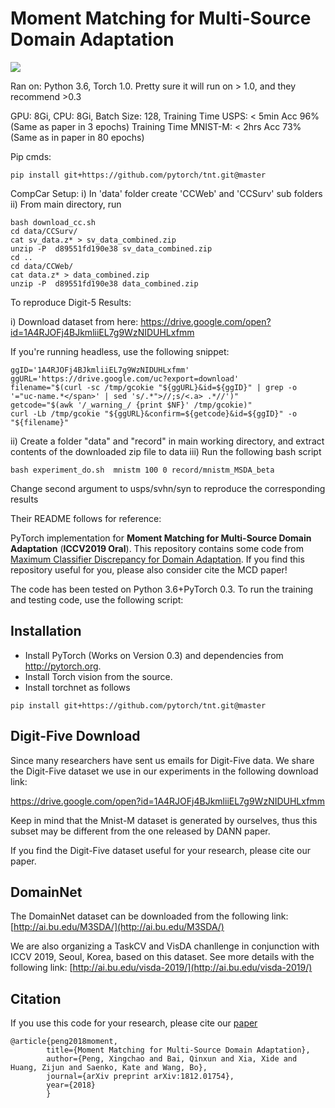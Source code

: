 # Moment Matching for Multi-Source Domain Adaptation
<img src='https://github.com/VisionLearningGroup/VisionLearningGroup.github.io/blob/master/M3SDA/imgs/overview.png'>

Ran on:
Python 3.6, Torch 1.0. Pretty sure it will run on > 1.0, and they recommend >0.3

GPU: 8Gi, CPU: 8Gi, Batch Size: 128, 
    Training Time USPS: < 5min Acc 96% (Same as paper in 3 epochs) 
    Training Time MNIST-M: < 2hrs Acc 73% (Same as in paper in 80 epochs)
     

Pip cmds:
    
    pip install git+https://github.com/pytorch/tnt.git@master

CompCar Setup:
i) In 'data' folder create 'CCWeb' and 'CCSurv' sub folders
ii) From main directory, run 
```
bash download_cc.sh
cd data/CCSurv/
cat sv_data.z* > sv_data_combined.zip
unzip -P  d89551fd190e38 sv_data_combined.zip
cd ..
cd data/CCWeb/
cat data.z* > data_combined.zip
unzip -P  d89551fd190e38 data_combined.zip
```




To reproduce Digit-5 Results:

i) Download dataset from here: https://drive.google.com/open?id=1A4RJOFj4BJkmliiEL7g9WzNIDUHLxfmm

If you're running headless, use the following snippet: 

    ggID='1A4RJOFj4BJkmliiEL7g9WzNIDUHLxfmm'  
    ggURL='https://drive.google.com/uc?export=download'  
    filename="$(curl -sc /tmp/gcokie "${ggURL}&id=${ggID}" | grep -o '="uc-name.*</span>' | sed 's/.*">//;s/<.a> .*//')"  
    getcode="$(awk '/_warning_/ {print $NF}' /tmp/gcokie)"  
    curl -Lb /tmp/gcokie "${ggURL}&confirm=${getcode}&id=${ggID}" -o "${filename}"  
    
ii) Create a folder "data" and "record" in main working directory, and extract contents of the downloaded zip file to data
iii) Run the following bash script

    bash experiment_do.sh  mnistm 100 0 record/mnistm_MSDA_beta

Change second argument to usps/svhn/syn to reproduce the corresponding results



Their README follows for reference:

PyTorch implementation for **Moment Matching for Multi-Source Domain Adaptation** (**ICCV2019 Oral**). This repository contains some code from [Maximum Classifier Discrepancy for Domain Adaptation](https://github.com/mil-tokyo/MCD_DA). If you find this repository useful for you, please also consider cite the MCD paper!


The code has been tested on Python 3.6+PyTorch 0.3. To run the training and testing code, use the following script:

## Installation
- Install PyTorch (Works on Version 0.3) and dependencies from http://pytorch.org.
- Install Torch vision from the source.
- Install torchnet as follows
```
pip install git+https://github.com/pytorch/tnt.git@master
```
## Digit-Five Download
Since many researchers have sent us emails for Digit-Five data. We share the Digit-Five dataset we use in our experiments in the following download link:

https://drive.google.com/open?id=1A4RJOFj4BJkmliiEL7g9WzNIDUHLxfmm

Keep in mind that the Mnist-M dataset is generated by ourselves, thus this subset may be different from the one released by DANN paper.

If you find the Digit-Five dataset useful for your research, please cite our paper.
## DomainNet
The DomainNet dataset can be downloaded from the following link:
[http://ai.bu.edu/M3SDA/](http://ai.bu.edu/M3SDA/)

We are also organizing a TaskCV and VisDA chanllenge in conjunction with ICCV 2019, Seoul, Korea, based on this dataset. See more details with the following link:
[http://ai.bu.edu/visda-2019/](http://ai.bu.edu/visda-2019/)

## Citation

If you use this code for your research, please cite our [paper](https://arxiv.org/pdf/1812.01754.pdf)
```
@article{peng2018moment,
        title={Moment Matching for Multi-Source Domain Adaptation},
        author={Peng, Xingchao and Bai, Qinxun and Xia, Xide and Huang, Zijun and Saenko, Kate and Wang, Bo},
        journal={arXiv preprint arXiv:1812.01754},
        year={2018}
        }
```
             
